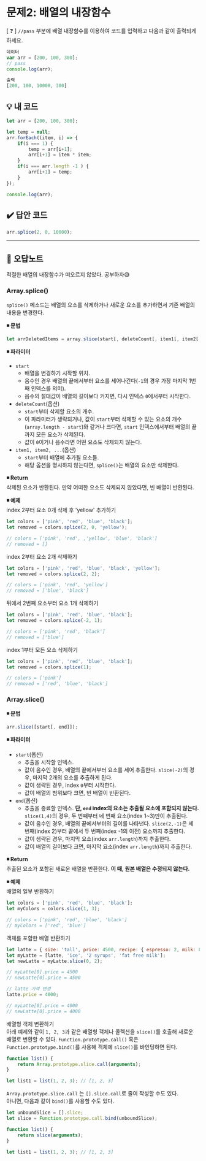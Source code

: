# 문제2: 배열의 내장함수

[ ❓ ] `//pass` 부분에 배열 내장함수를 이용하여 코드를 입력하고 다음과 같이 출력되게 하세요.

```js
데이터 
var arr = [200, 100, 300];
// pass
console.log(arr);

출력
[200, 100, 10000, 300]
```

## 💡 내 코드
```js
let arr = [200, 100, 300];

let temp = null;
arr.forEach((item, i) => {
	if(i === 1) {
		temp = arr[i+1];
		arr[i+1] = item * item;
	} 
	if(i === arr.length -1 ) {
		arr[i+1] = temp;
	}
});

console.log(arr);
```


## ✔️ 답안 코드 
```js
arr.splice(2, 0, 10000);
```


---
## 📓 오답노트 
적절한 배열의 내장함수가 떠오르지 않았다. 공부하자😅

### Array.splice()
`splice()` 메소드는 배열의 요소를 삭제하거나 새로운 요소를 추가하면서 기존 배열의 내용을 변경한다. 

**◾ 문법**
```js
let arrDeletedItems = array.slice(start[, deleteCount[, item1[, item2[, ...]]]]);
```

**◾ 파라미터**
- `start`
  - 배열을 변경하기 시작할 위치.
  - 음수인 경우 배열의 끝에서부터 요소를 세어나간다(`-1`의 경우 가장 마지막 1번째 인덱스를 의미). 
  - 음수의 절대값이 배열의 길이보다 커지면, 다시 인덱스 `0`에서부터 시작한다. 
- `deleteCount`(옵션)
  - `start`부터 삭제할 요소의 개수.
  - 이 파라미터가 생략되거나, 값이 `start`부터 삭제할 수 있는 요소의 개수(`array.length - start`)와 같거나 크다면, `start` 인덱스에서부터 배열의 끝까지 모든 요소가 삭제된다. 
  - 값이 `0`이거나 음수라면 어떤 요소도 삭제되지 않는다. 
- `item1, item2, ...`(옵션)
  - `start`부터 배열에 추가될 요소들.
  - 해당 옵션을 명시하지 않는다면, `splice()`는 배열의 요소만 삭제한다.   

**◾ Return**    
삭제된 요소가 반환된다. 만약 어떠한 요소도 삭제되지 않았다면, 빈 배열이 반환된다. 

**◾ 예제**     
index 2부터 요소 0개 삭제 후 'yellow' 추가하기 
```js
let colors = ['pink', 'red', 'blue', 'black'];
let removed = colors.splice(2, 0, 'yellow');

// colors = ['pink', 'red', ,'yellow', 'blue', 'black']
// removed = []
``` 
index 2부터 요소 2개 삭제하기 
```js
let colors = ['pink', 'red', 'blue', 'black', 'yellow'];
let removed = colors.splice(2, 2);

// colors = ['pink', 'red', 'yellow']
// removed = ['blue', 'black']
``` 
뒤에서 2번째 요소부터 요소 1개 삭제하기 
```js
let colors = ['pink', 'red', 'blue', 'black'];
let removed = colors.splice(-2, 1);

// colors = ['pink', 'red', 'black']
// removed = ['blue']
``` 
index 1부터 모든 요소 삭제하기 
```js
let colors = ['pink', 'red', 'blue', 'black'];
let removed = colors.splice(1);

// colors = ['pink']
// removed = ['red', 'blue', 'black']
``` 

### Array.slice()

**◾ 문법**
```js
arr.slice([start[, end]]);
```

**◾ 파라미터**   
- `start`(옵션)
  - 추출을 시작할 인덱스.
  - 값이 음수인 경우, 배열의 끝에서부터 요소를 세어 추출한다. `slice(-2)`의 경우, 마지막 2개의 요소를 추출하게 된다. 
  - 값이 생략된 경우, index `0`부터 시작한다. 
  - 값이 배열의 범위보다 크면, 빈 배열이 반환된다. 
- `end`(옵션)
  - 추출을 종료할 인덱스. **단, `end` index의 요소는 추출될 요소에 포함되지 않는다.** `slice(1,4)`의 경우, 두 번째부터 네 번째 요소(index 1~3)만이 추출된다. 
  - 값이 음수인 경우, 배열의 끝에서부터의 길이를 나타낸다. `slice(2,-1)`은 세 번째(index 2)부터 끝에서 두 번째(index -1의 이전) 요소까지 추출한다. 
  - 값이 생략된 경우, 마지막 요소(index `arr.length`)까지 추출한다.
  - 값이 배열의 길이보다 크면, 마지막 요소(index `arr.length`)까지 추출한다.

**◾ Return**   
추출된 요소가 포함된 새로운 배열을 반환한다. **이 때, 원본 배열은 수정되지 않는다.** 


**◾ 예제**    
배열의 일부 반환하기
```js
let colors = ['pink', 'red', 'blue', 'black'];
let myColors = colors.slice(1, 3);

// colors = ['pink', 'red', 'blue', 'black']
// myColors = ['red', 'blue']
```

객체를 포함한 배열 반환하기
```js
let latte = { size: 'tall', price: 4500, recipe: { espresso: 2, milk: 8} };
let myLatte = [latte, 'ice', '2 syrups', 'fat free milk'];
let newLatte = myLatte.slice(0, 2);

// myLatte[0].price = 4500
// newLatte[0].price = 4500

// latte 가격 변경
latte.price = 4000;

// myLatte[0].price = 4000
// newLatte[0].price = 4000
```

배열형 객체 변환하기  
아래 예제와 같이 `1, 2, 3`과 같은 배열형 객체나 콜렉션을 `slice()`를 호출해 새로운 배열로 변환할 수 있다. `Function.prototype.call()` 혹은 `Function.prototype.bind()`를 사용해 객체에 `slice()`를 바인딩하면 된다. 

```js
function list() {
	return Array.prototype.slice.call(arguments);
}

let list1 = list(1, 2, 3); // [1, 2, 3]
```

`Array.prototype.slice.call` 는 `[].slice.call`로 줄여 작성할 수도 있다.   
아니면, 다음과 같이 `bind()`를 사용할 수도 있다. 

```js
let unboundSlice = [].slice;
let slice = Function.prototype.call.bind(unboundSlice);

function list() {
	return slice(arguments);
}

let list1 = list(1, 2, 3); // [1, 2, 3]
```



